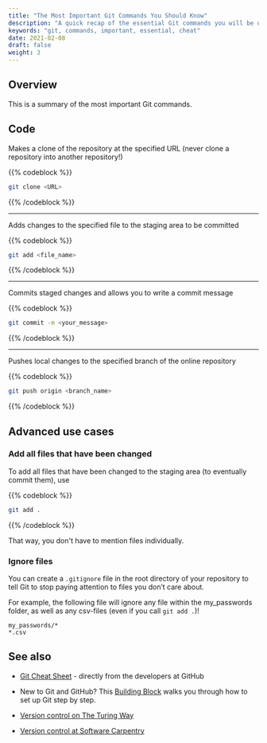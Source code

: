 ```yaml
---
title: "The Most Important Git Commands You Should Know"
description: "A quick recap of the essential Git commands you will be using everyday."
keywords: "git, commands, important, essential, cheat"
date: 2021-02-08
draft: false
weight: 3
---
```


## Overview

This is a summary of the most important Git commands.


## Code

Makes a clone of the repository at the specified URL (never clone a repository into another repository!)

{{% codeblock %}}
```bash
git clone <URL>
```
{{% /codeblock %}}

---

Adds changes to the specified file to the staging area to be committed

{{% codeblock %}}
```bash
git add <file_name>
```
{{% /codeblock %}}

---

Commits staged changes and allows you to write a commit message

{{% codeblock %}}
```bash
git commit -m <your_message>
```
{{% /codeblock %}}

---

Pushes local changes to the specified branch of the online repository

{{% codeblock %}}
```bash
git push origin <branch_name>
```
{{% /codeblock %}}

## Advanced use cases

### Add all files that have been changed

To add all files that have been changed to the staging area (to eventually commit them), use

{{% codeblock %}}
```bash
git add .
```
{{% /codeblock %}}

That way, you don't have to mention files individually.

### Ignore files

You can create a `.gitignore` file in the root directory of your repository to tell Git to stop paying attention to files you don’t care about.

For example, the following file will ignore any file within the my_passwords folder, as well as any csv-files (even if you call `git add .`)!

  ```
  my_passwords/*
  *.csv
  ```


## See also

* [Git Cheat Sheet](https://education.github.com/git-cheat-sheet-education.pdf) - directly from the developers at GitHub

* New to Git and GitHub? This [Building Block](/building-blocks/configure-your-computer/statistics-and-computation/git/) walks you through how to set up Git step by step.

* [Version control on The Turing Way](https://the-turing-way.netlify.app/reproducible-research/vcs.html)

* [Version control at Software Carpentry](http://swcarpentry.github.io/git-novice/)

